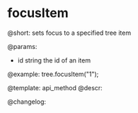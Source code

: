 focusItem
=============

@short: sets focus to a specified tree item


@params:
- id	string		the id of an item



@example:
tree.focusItem("1");


@template: api_method
@descr:





@changelog:


